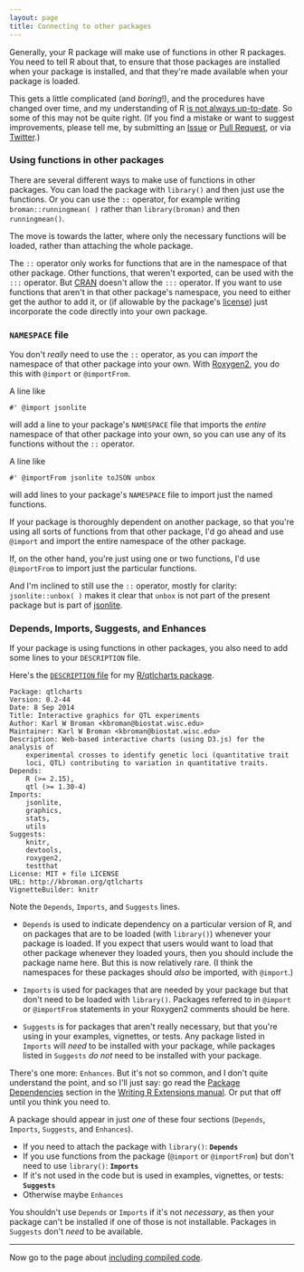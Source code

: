 ```yaml
---
layout: page
title: Connecting to other packages
---
```


Generally, your R package will make use of functions in other R
packages. You need to tell R about that, to ensure that those packages
are installed when your package is installed, and that they're made
available when your package is loaded.

This gets a little complicated (and _boring_!), and the procedures
have changed over time, and my understanding of R
[is not always up-to-date](http://kbroman.org/hipsteR). So some of
this may not be quite right. (If you find a mistake or want to suggest
improvements, please tell me, by submitting an
[Issue](https://github.com/kbroman/pkg_primer/issues) or
[Pull Request](https://github.com/kbroman/pkg_primer/pulls), or via
[Twitter](http://twitter.com/kwbroman).)

### Using functions in other packages

There are several different ways to make use of functions in other
packages. You can load the package with `library()` and then just use
the functions. Or you can use the `::` operator, for example writing
`broman::runningmean( )` rather than `library(broman)` and then
`runningmean()`.

The move is towards the latter, where only the necessary functions
will be loaded, rather than attaching the whole package.

The `::` operator only works for functions that are in the namespace
of that other package. Other functions, that weren't exported, can be used
with the `:::` operator. But [CRAN](http://cran.r-project.org) doesn't
allow the `:::` operator. If you want to use functions that aren't in
that other package's namespace, you need to either get the author to
add it, or (if allowable by the package's [license](licenses.html))
just incorporate the code directly into your own package.

### `NAMESPACE` file

You don't _really_ need to use the `::` operator, as you can _import_
the namespace of that other package into your own. With
[Roxygen2](https://github.com/klutometis/roxygen), you do this with
`@import` or `@importFrom`.

A line like

    #' @import jsonlite

will add a line to your package's `NAMESPACE` file that imports the
_entire_ namespace of that other package into your own, so you can
use any of its functions without the `::` operator.

A line like

    #' @importFrom jsonlite toJSON unbox

will add lines to your package's `NAMESPACE` file to import just the
named functions.

If your package is thoroughly dependent on another package, so that
you're using all sorts of functions from that other package, I'd go
ahead and use `@import` and import the entire namespace of the other
package.

If, on the other hand, you're just using one or two functions, I'd use
`@importFrom` to import just the particular functions. 

And I'm inclined to still use the `::` operator, mostly for clarity:
`jsonlite::unbox( )` makes it clear that `unbox` is not part of the
present package but is part of
[jsonlite](https://github.com/jeroenooms/jsonlite).

### Depends, Imports, Suggests, and Enhances

If your package is using functions in other packages, you also need to
add some lines to your `DESCRIPTION` file.

Here's the
[`DESCRIPTION` file](https://github.com/kbroman/qtlcharts/blob/master/DESCRIPTION)
for my [R/qtlcharts package](https://github.com/kbroman/qtlcharts).

    Package: qtlcharts
    Version: 0.2-44
    Date: 8 Sep 2014
    Title: Interactive graphics for QTL experiments
    Author: Karl W Broman <kbroman@biostat.wisc.edu>
    Maintainer: Karl W Broman <kbroman@biostat.wisc.edu>
    Description: Web-based interactive charts (using D3.js) for the analysis of
        experimental crosses to identify genetic loci (quantitative trait
        loci, QTL) contributing to variation in quantitative traits.
    Depends:
        R (>= 2.15),
        qtl (>= 1.30-4)
    Imports:
        jsonlite,
        graphics,
        stats,
        utils
    Suggests:
        knitr,
        devtools,
        roxygen2,
        testthat
    License: MIT + file LICENSE
    URL: http://kbroman.org/qtlcharts
    VignetteBuilder: knitr

Note the `Depends`, `Imports`, and `Suggests` lines.

- `Depends` is used to indicate dependency on a particular version of
  R, and on packages that are to be loaded (with `library()`) whenever
  your package is loaded. If you expect that users would want to load
  that other package whenever they loaded yours, then you should
  include the package name here. But this is now relatively rare. (I
  think the namespaces for these packages should _also_ be imported,
  with `@import`.)

- `Imports` is used for packages that are needed by your package but
  that don't need to be loaded with `library()`. Packages referred
  to in `@import` or `@importFrom` statements in your Roxygen2
  comments should be here.

- `Suggests` is for packages that aren't really necessary, but that
  you're using in your examples, vignettes, or tests. Any
  package listed in `Imports` will _need_ to be installed with your
  package, while packages listed in `Suggests` _do not_ need to be
  installed with your package.

There's one more: `Enhances`. But it's not so common, and I don't
quite understand the point, and so I'll just
say: go read the
[Package Dependencies](http://cran.r-project.org/doc/manuals/r-release/R-exts.html#Package-Dependencies)
section in the
[Writing R Extensions manual](http://cran.r-project.org/doc/manuals/r-release/R-exts.html).
Or put that off until you think you need to.

A package should appear in just _one_ of these four sections
(`Depends`, `Imports`, `Suggests`, and `Enhances`).

- If you need to attach the package with `library()`: **`Depends`**
- If you use functions from the package (`@import` or `@importFrom`) but don't
  need to use `library()`: **`Imports`**
- If it's not used in the code but is used in examples, vignettes, or tests:
  **`Suggests`**
- Otherwise maybe `Enhances`

You shouldn't use `Depends` or `Imports` if it's not _necessary_, as
then your package can't be installed if one of those is not
installable. Packages in `Suggests` don't _need_ to be available.

---

Now go to the page about [including compiled code](compiled.html).
